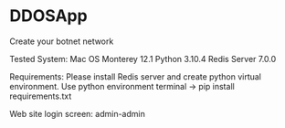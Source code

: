 # DDOSApp
Create your botnet network

Tested System: 
Mac OS Monterey 12.1
Python 3.10.4
Redis Server 7.0.0

Requirements:
Please install Redis server and create python virtual environment.
Use python environment terminal -> pip install requirements.txt

Web site login screen: admin-admin
